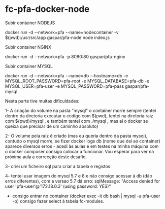 # fc-pfa-docker-node

Subir container NODEJS

docker run -d --network=pfa --name=nodecontainer -v $(pwd):/usr/src/app gaspar/pfa-node node index.js

Subir container NGINX

docker run -d --network=pfa -p 8080:80 gaspar/pfa-nginx

Subir container MYSQL

docker run -d --network=pfa --name=db --hostname=db -e MYSQL_ROOT_PASSWORD=pfa-root -e MYSQL_DATABASE=pfa-db -e MYSQL_USER=pfa-user -e MYSQL_PASSWORD=pfa-pass gaspar/pfa-mysql

Nesta parte tive muitas dificuldades:

1- A criação do volume na pasta "mysql" o container morre sempre (tentei dentro da diretoria executar o codigo com $(pwd), tentei na diretoria raiz com $(pwd)/mysql , e também tentei com ./mysql , mas ai o docker se queixa que precisar de um caminho absoluto)

2- O volume pela raiz é criado (mas eu queria dentro da pasta mysql), contudo o mysql morre, se fizer docker logs db (nome que dei ao container) aparece diversos erros - acedi às aulas e em testes na minha máquina com o docker composer consigo colocar a funcionar.
Vou esperar para ver na próxima aula a correcção deste desafio.

3- criei um ficheiro sql para criar a tabela e registos

4- tentei usar imagem do mysql 5.7 e 8 e não consigo acessar à db (dão erros diferentes), com a versao 5.7 dá erro: 
sqlMessage: "Access denied for user 'pfa-user'@'172.18.0.3' (using password: YES)" 
- consigo entrar no container (docker exec -it db bash | mysql -u pfa-user -p) consigo fazer select à tabela fc-modules.
